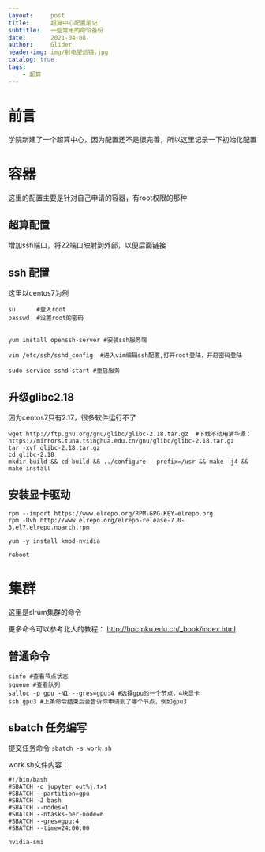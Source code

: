 ```yaml
---
layout:     post
title:      超算中心配置笔记
subtitle:   一些常用的命令备份
date:       2021-04-08
author:     Glider
header-img: img/射电望远镜.jpg
catalog: true
tags:
    - 超算
---
```


# 前言

学院新建了一个超算中心，因为配置还不是很完善，所以这里记录一下初始化配置

# 容器

这里的配置主要是针对自己申请的容器，有root权限的那种

## 超算配置

增加ssh端口，将22端口映射到外部，以便后面链接



## ssh 配置

这里以centos7为例
```
su      #登入root
passwd  #设置root的密码


yum install openssh-server #安装ssh服务端

vim /etc/ssh/sshd_config  #进入vim编辑ssh配置,打开root登陆，开启密码登陆

sudo service sshd start #重启服务
``` 

## 升级glibc2.18

因为centos7只有2.17，很多软件运行不了
```
wget http://ftp.gnu.org/gnu/glibc/glibc-2.18.tar.gz  #下载不动用清华源：https://mirrors.tuna.tsinghua.edu.cn/gnu/glibc/glibc-2.18.tar.gz
tar -xvf glibc-2.18.tar.gz 
cd glibc-2.18
mkdir build && cd build && ../configure --prefix=/usr && make -j4 && make install
```

## 安装显卡驱动

```
rpm --import https://www.elrepo.org/RPM-GPG-KEY-elrepo.org
rpm -Uvh http://www.elrepo.org/elrepo-release-7.0-3.el7.elrepo.noarch.rpm

yum -y install kmod-nvidia

reboot
```

# 集群

这里是slrum集群的命令

更多命令可以参考北大的教程： http://hpc.pku.edu.cn/_book/index.html

## 普通命令

```
sinfo #查看节点状态
squeue #查看队列
salloc -p gpu -N1 --gres=gpu:4 #选择gpu的一个节点，4块显卡
ssh gpu3 #上条命令结束后会告诉你申请到了哪个节点，例如gpu3
```

## sbatch 任务编写

提交任务命令  `sbatch -s work.sh `

work.sh文件内容：

```
#!/bin/bash
#SBATCH -o jupyter_out%j.txt
#SBATCH --partition=gpu
#SBATCH -J bash
#SBATCH --nodes=1                
#SBATCH --ntasks-per-node=6
#SBATCH --gres=gpu:4             
#SBATCH --time=24:00:00

nvidia-smi
```

